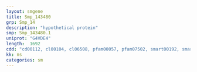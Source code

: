 ```yaml
---
layout: smgene
title: Smp_143480
grp: Smp_14
description: "hypothetical protein"
smp: Smp_143480.1
uniprot: "G4VDE4"
length:  1692
cdd: "cd00112, cl00104, cl06508, pfam00057, pfam07502, smart00192, smart00765"
kk: ns
categories: sm
---
```

